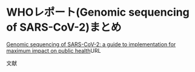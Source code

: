 # WHOレポート(Genomic sequencing of SARS-CoV-2)まとめ

[Genomic sequencing of SARS-CoV-2: a guide to implementation for maximum impact on public health](https://www.who.int/publications/i/item/9789240018440)URL

文献
